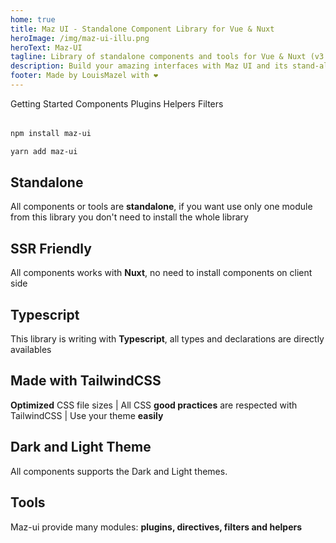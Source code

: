 ```yaml
---
home: true
title: Maz UI - Standalone Component Library for Vue & Nuxt
heroImage: /img/maz-ui-illu.png
heroText: Maz-UI
tagline: Library of standalone components and tools for Vue & Nuxt (v3.x)
description: Build your amazing interfaces with Maz UI and its stand-alone components - Stand-alone components library for Vue.JS & Nuxt.JS
footer: Made by LouisMazel with ❤️
---
```


<!-- markdownlint-disable -->

<div class="flex flex-center flex-wrap" style="margin-bottom: 2rem; gap: 1rem;">
  <MazBtn
    to="/guide/getting-started.md"
    size="lg"
  >
    Getting Started
  </MazBtn>
  <MazBtn
    to="/components/maz-btn.md"
    size="lg"
    color="secondary"
  >
    Components
  </MazBtn>
  <MazBtn
    to="/plugins/toaster.md"
    size="lg"
    color="info"
  >
    Plugins
  </MazBtn>
  <MazBtn
    to="/helpers/theme-handler.md"
    size="lg"
    color="warning"
  >
    Helpers
  </MazBtn>
  <MazBtn
    to="/filters/currency.md"
    size="lg"
    color="success"
  >
    Filters
  </MazBtn>
</div>


<NpmBadge package="maz-ui" dist-tag="latest" />

<CodeGroup>

  <CodeGroupItem title="NPM" active>

```bash
npm install maz-ui
```
  </CodeGroupItem>

  <CodeGroupItem title="YARN">

```bash
yarn add maz-ui
```
  </CodeGroupItem>
</CodeGroup>


<div class="features">
  <div class="feature">
    <h2>Standalone</h2>
    <p>
      All components or tools are <strong>standalone</strong>, if you want use only one module from this library you don't need to install the whole library
    </p>
  </div>
  <div class="feature">
    <h2>SSR Friendly</h2>
    <p>All components works with <strong>Nuxt</strong>, no need to install components on client side</p>
  </div>
  <div class="feature">
    <h2>Typescript</h2>
    <p>This library is writing with <strong>Typescript</strong>, all types and declarations are directly availables</p>
  </div>
  <div class="feature">
    <h2>Made with TailwindCSS</h2>
    <p><strong>Optimized</strong> CSS file sizes | All CSS <strong>good practices</strong> are respected with TailwindCSS | Use your theme <strong>easily</strong></p>
  </div>
  <div class="feature">
    <h2>Dark and Light Theme</h2>
    <p>All components supports the Dark and Light themes.</p>
  </div>
  <div class="feature">
    <h2>Tools</h2>
    <p>Maz-ui provide many modules: <strong>plugins, directives, filters and helpers</strong></p>
  </div>
</div>
